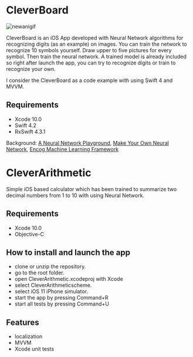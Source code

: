 # CleverBoard

![newanigif](https://user-images.githubusercontent.com/2775621/46689355-586ad080-cc08-11e8-8574-8f167c90d0e8.gif)

CleverBoard is an iOS App developed with Neural Network algorithms for recognizing digits (as an example) on images. You can train the network to recognize 10 symbols yourself. Draw upper to five pictures for every symbol. Then train the neural network.
A trained model is already included so right after launch the app, you can try to recognize digits or train to recognize your own. 

I consider the CleverBoard as a code example with using Swift 4 and MVVM.

## Requirements

- Xcode 10.0
- Swift 4.2
- RxSwift 4.3.1

Background: [A Neural Network Playground](https://playground.tensorflow.org),
[Make Your Own Neural Network](https://www.amazon.com/Make-Your-Own-Neural-Network/dp/1530826608),
[Encog Machine Learning Framework](https://www.heatonresearch.com/encog)

# CleverArithmetic

Simple iOS based calculator which has been trained to summarize two decimal numbers from 1 to 10 with using Neural Network.

## Requirements

- Xcode 10.0
- Objective-C

## How to install and launch the app

- clone or unzip the repository. 
- go to the root folder. 
- open CleverArithmetic.xcodeproj with Xcode 
- select CleverArithmeticscheme.
- select iOS 11 iPhone simulator.
- start the app by pressing Command+R
- start all tests by pressing Command+U

## Features

- localization
- MVVM
- Xcode unit tests
